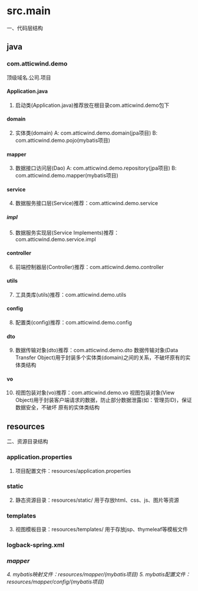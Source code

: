 # src.main
一、代码层结构
## java
### com.atticwind.demo
 顶级域名.公司.项目
#### Application.java
1. 启动类(Application.java)推荐放在根目录com.atticwind.demo包下
#### domain
2. 实体类(domain)
    A: com.atticwind.demo.domain(jpa项目)
    B: com.atticwind.demo.pojo(mybatis项目)
#### mapper
3. 数据接口访问层(Dao)
    A: com.atticwind.demo.repository(jpa项目)
    B: com.atticwind.demo.mapper(mybatis项目)
#### service
4. 数据服务接口层(Service)推荐：com.atticwind.demo.service
##### impl
5. 数据服务实现层(Service Implements)推荐：com.atticwind.demo.service.impl
#### controller
6. 前端控制器层(Controller)推荐：com.atticwind.demo.controller
#### utils
7. 工具类库(utils)推荐：com.atticwind.demo.utils
#### config
8. 配置类(config)推荐：com.atticwind.demo.config
#### dto
9. 数据传输对象(dto)推荐：com.atticwind.demo.dto
   数据传输对象(Data Transfer Object)用于封装多个实体类(domain)之间的关系，不破坏原有的实体类结构
#### vo 
10. 视图包装对象(vo)推荐：com.atticwind.demo.vo
    视图包装对象(View Object)用于封装客户端请求的数据，防止部分数据泄露(如：管理员ID)，保证数据安全，不破坏   原有的实体类结构
## resources
二、资源目录结构
### application.properties
1. 项目配置文件：resources/application.properties
### static
2. 静态资源目录：resources/static/
   用于存放html、css、js、图片等资源
### templates
3. 视图模板目录：resources/templates/
   用于存放jsp、thymeleaf等模板文件
### logback-spring.xml
### _mapper_
_4. mybatis映射文件：resources/mapper/(mybatis项目)_
_5. mybatis配置文件：resources/mapper/config/(mybatis项目)_
